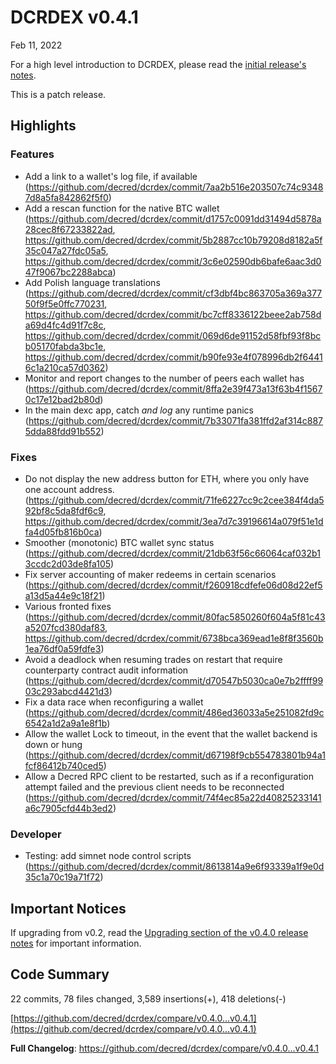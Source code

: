 # DCRDEX v0.4.1

Feb 11, 2022

For a high level introduction to DCRDEX, please read the [initial release's notes](https://github.com/decred/dcrdex/blob/master/docs/release-notes/release-notes-0.1.0.md).

This is a patch release.

## Highlights

### Features

- Add a link to a wallet's log file, if available (<https://github.com/decred/dcrdex/commit/7aa2b516e203507c74c93487d8a5fa842862f5f0>)
- Add a rescan function for the native BTC wallet (<https://github.com/decred/dcrdex/commit/d1757c0091dd31494d5878a28cec8f67233822ad>, <https://github.com/decred/dcrdex/commit/5b2887cc10b79208d8182a5f35c047a27fdc05a5>, <https://github.com/decred/dcrdex/commit/3c6e02590db6bafe6aac3d047f9067bc2288abca>)
- Add Polish language translations (<https://github.com/decred/dcrdex/commit/cf3dbf4bc863705a369a37750f9f5e0ffc770231>, <https://github.com/decred/dcrdex/commit/bc7cff8336122beee2ab758da69d4fc4d91f7c8c>, <https://github.com/decred/dcrdex/commit/069d6de91152d58fbf93f8bcb05170fabda3bc1e>, <https://github.com/decred/dcrdex/commit/b90fe93e4f078996db2f64416c1a210ca57d0362>)
- Monitor and report changes to the number of peers each wallet has (<https://github.com/decred/dcrdex/commit/8ffa2e39f473a13f63b4f15670c17e12bad2b80d>)
- In the main dexc app, catch _and log_ any runtime panics (<https://github.com/decred/dcrdex/commit/7b33071fa381ffd2af314c8875dda88fdd91b552>)

### Fixes

- Do not display the new address button for ETH, where you only have one account address. (<https://github.com/decred/dcrdex/commit/71fe6227cc9c2cee384f4da592bf8c5da8fdf6c9>, <https://github.com/decred/dcrdex/commit/3ea7d7c39196614a079f51e1dfa4d05fb816b0ca>)
- Smoother (monotonic) BTC wallet sync status (<https://github.com/decred/dcrdex/commit/21db63f56c66064caf032b13ccdc2d03de8fa105>)
- Fix server accounting of maker redeems in certain scenarios (<https://github.com/decred/dcrdex/commit/f260918cdfefe06d08d22ef5a13d5a44e9c18f21>)
- Various fronted fixes (<https://github.com/decred/dcrdex/commit/80fac5850260f604a5f81c43a5207fcd380daf83>, <https://github.com/decred/dcrdex/commit/6738bca369ead1e8f8f3560b1ea76df0a59fdfe3>)
- Avoid a deadlock when resuming trades on restart that require counterparty contract audit information (<https://github.com/decred/dcrdex/commit/d70547b5030ca0e7b2ffff9903c293abcd4421d3>)
- Fix a data race when reconfiguring a wallet (<https://github.com/decred/dcrdex/commit/486ed36033a5e251082fd9c6542a1d2a9a1e8f1b>)
- Allow the wallet Lock to timeout, in the event that the wallet backend is down or hung (<https://github.com/decred/dcrdex/commit/d67198f9cb554783801b94a1fcf86412b740ced5>)
- Allow a Decred RPC client to be restarted, such as if a reconfiguration attempt failed and the previous client needs to be reconnected (<https://github.com/decred/dcrdex/commit/74f4ec85a22d40825233141a6c7905cfd44b3ed2>)

### Developer

- Testing: add simnet node control scripts (<https://github.com/decred/dcrdex/commit/8613814a9e6f93339a1f9e0d35c1a70c19a71f72>)

## Important Notices

If upgrading from v0.2, read the [Upgrading section of the v0.4.0 release notes](https://github.com/decred/dcrdex/releases/tag/v0.4.0#upgrading) for important information.

## Code Summary

22 commits, 78 files changed, 3,589 insertions(+), 418 deletions(-)

[https://github.com/decred/dcrdex/compare/v0.4.0...v0.4.1](https://github.com/decred/dcrdex/compare/v0.4.0...v0.4.1)

**Full Changelog**: <https://github.com/decred/dcrdex/compare/v0.4.0...v0.4.1>
